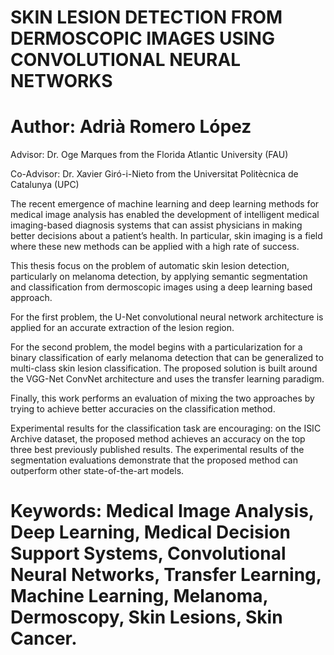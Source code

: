 # SKIN LESION DETECTION FROM DERMOSCOPIC IMAGES USING CONVOLUTIONAL NEURAL NETWORKS

# Author: Adrià Romero López
Advisor: Dr. Oge Marques from the Florida Atlantic University (FAU)

Co-Advisor: Dr. Xavier Giró-i-Nieto from the Universitat Politècnica de Catalunya (UPC)

The recent emergence of machine learning and deep learning methods for medical image analysis has enabled the development of intelligent medical imaging-based diagnosis systems that can assist physicians in making better decisions about a patient’s health. In particular, skin imaging is a field where these new methods can be applied with a high rate of success. 

This thesis focus on the problem of automatic skin lesion detection,  particularly on melanoma detection, by applying semantic segmentation and classification from dermoscopic images using a deep learning based approach. 

For the first problem, the U-Net convolutional neural network architecture is applied for an accurate extraction of the lesion region. 

For the second problem, the model begins with a particularization for a binary classification of early melanoma detection that can be generalized to multi-class skin lesion classification.  The proposed solution is built around the VGG-Net ConvNet architecture and uses the transfer learning paradigm. 

Finally, this work performs an evaluation of mixing the two approaches by trying to achieve better accuracies on the classification method.

Experimental results for the classification task are encouraging: on the ISIC Archive dataset, the proposed method achieves an accuracy on the top three best previously published results. The experimental results of the segmentation evaluations demonstrate that the proposed method can outperform other state-of-the-art models.


# Keywords: Medical Image Analysis, Deep Learning, Medical Decision Support Systems, Convolutional Neural Networks, Transfer Learning, Machine Learning, Melanoma, Dermoscopy, Skin Lesions, Skin Cancer.
